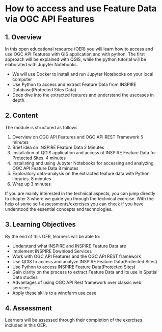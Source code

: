 # How to access and use Feature Data via OGC API Features

## 1. Overview

In this open educational resource (OER) you will learn how to access and use OGC API Features with GIS application and with python. The first approach will be explained with QGIS, while the python tutorial will be elaborated with Jupyter Notebooks.

- We will use Docker to install and run Jupyter Notebooks on your local computer
- Use Python to access and extract Feature Data from INSPIRE Database(Protected Sites Data)
- Deep dive into the extracted features and understand the usecases in depth.

## 2. Content

The module is structured as follows

1. Overview on OGC API Features and OGC API REST Framework 5 minutes
2. Brief idea on INSPIRE Feature Data 2 Minutes
3. Installation of QGIS application and access of INSPIRE Feature Data for Protected Sites. 4 minutes
4. Installating and using Jupyter Notebooks for accessing and analyzing OGC API Feature Data 8 minutes
5. Exploratory data-analysis on the extracted feature data with Python libraries. 8 minutes
6. Wrap up 3 minutes

If you are mainly interested in the technical aspects, you can jump directly to chapter 3 where we guide you through the technical exercise. With the help of some self-assessments/exercises you can check if you have understood the essential concepts and technologies.

## 3. Learning Objectives

By the end of this OER, learners will be able to:

- Understand what INSPIRE and INSPIRE Feature Data are
- Implement INSPIRE Download Services
- Work with OGC API Features and the OGC API REST framework
- Use QGIS to access and analyze INSPIRE Feature Data(Protected Sites)
- Use Python to access INSPIRE Feature Data(Protected Sites)
- Gain clarity on the process to extract Feature Data and its use in Spatial Data studies
- Advantages of using OGC API Rest framework over classic web services.
- Apply these skills to a windfarm use case

## 4. Assessment

Learners will be assessed through their completion of the exercises included in this OER.
